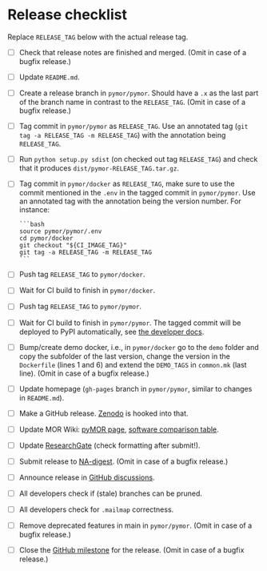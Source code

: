 # Release checklist

Replace `RELEASE_TAG` below with the actual release tag.

- [ ] Check that release notes are finished and merged.
      (Omit in case of a bugfix release.)
- [ ] Update `README.md`.
- [ ] Create a release branch in `pymor/pymor`.
      Should have a `.x` as the last part of the branch name in contrast
      to the `RELEASE_TAG`.
      (Omit in case of a bugfix release.)
- [ ] Tag commit in `pymor/pymor` as `RELEASE_TAG`.
      Use an annotated tag (`git tag -a RELEASE_TAG -m RELEASE_TAG`) with the
      annotation being `RELEASE_TAG`.
- [ ] Run `python setup.py sdist` (on checked out tag `RELEASE_TAG`) and check
      that it produces `dist/pymor-RELEASE_TAG.tar.gz`.
- [ ] Tag commit in `pymor/docker` as `RELEASE_TAG`, make sure to use the commit
      mentioned in the `.env` in the tagged commit in `pymor/pymor`.
      Use an annotated tag with the annotation being the version number.
      For instance:

      ```bash
      source pymor/pymor/.env
      cd pymor/docker
      git checkout "${CI_IMAGE_TAG}"
      git tag -a RELEASE_TAG -m RELEASE_TAG
      ```

- [ ] Push tag `RELEASE_TAG` to `pymor/docker`.
- [ ] Wait for CI build to finish in `pymor/docker`.
- [ ] Push tag `RELEASE_TAG` to `pymor/pymor`.
- [ ] Wait for CI build to finish in `pymor/pymor`.
      The tagged commit will be deployed to PyPI automatically, see
      [the developer docs](https://docs.pymor.org/main/developer_docs.html#stage-deploy).
- [ ] Bump/create demo docker, i.e., in `pymor/docker` go to the `demo` folder
      and copy the subfolder of the last version, change the version in the
      `Dockerfile` (lines 1 and 6) and extend the `DEMO_TAGS` in `common.mk`
      (last line).
      (Omit in case of a bugfix release.)
- [ ] Update homepage
      (`gh-pages` branch in `pymor/pymor`, similar to changes in `README.md`).
- [ ] Make a GitHub release.
      [Zenodo](https://zenodo.org/record/7494334) is hooked into that.
- [ ] Update MOR Wiki:
      [pyMOR page](https://morwiki.mpi-magdeburg.mpg.de/morwiki/index.php/PyMOR),
      [software comparison table](https://morwiki.mpi-magdeburg.mpg.de/morwiki/index.php/Comparison_of_Software).
- [ ] Update [ResearchGate](https://www.researchgate.net/project/pyMOR-Model-Order-Reduction-with-Python)
      (check formatting after submit!).
- [ ] Submit release to [NA-digest](http://icl.utk.edu/na-digest/websubmit.html).
      (Omit in case of a bugfix release.)
- [ ] Announce release in
      [GitHub discussions](https://github.com/pymor/pymor/discussions).
- [ ] All developers check if (stale) branches can be pruned.
- [ ] All developers check for `.mailmap` correctness.
- [ ] Remove deprecated features in main in `pymor/pymor`.
      (Omit in case of a bugfix release.)
- [ ] Close the [GitHub milestone](https://github.com/pymor/pymor/milestones)
      for the release.
      (Omit in case of a bugfix release.)
